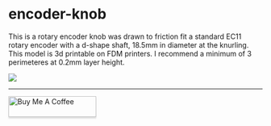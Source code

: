 # encoder-knob
This is a rotary encoder knob was drawn to friction fit a standard EC11 rotary encoder with a d-shape shaft, 18.5mm in diameter at the knurling. This model is 3d printable on FDM printers. I recommend a minimum of 3 perimeteres at 0.2mm layer height.

<img src="https://raw.githubusercontent.com/melonbred/open-source-projects/main/.file-data/encoder-knob.png">

---

<a href="https://www.buymeacoffee.com/melonbred" target="_blank"><img src="https://www.buymeacoffee.com/assets/img/custom_images/orange_img.png" alt="Buy Me A Coffee" style="height: 41px !important;width: 174px !important;box-shadow: 0px 3px 2px 0px rgba(190, 190, 190, 0.5) !important;-webkit-box-shadow: 0px 3px 2px 0px rgba(190, 190, 190, 0.5) !important;" ></a>